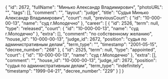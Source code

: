 {
    "id": 2672,
    "fullName": "Минько Александр Владимирович",
    "photoURL": "",
    "tags": [],
    "comment": "",
    "layout": "judge",
    "title": "Судья Минько Александр Владимирович",
    "court": null,
    "previousCourt": {
        "id": "10-000-00-13",
        "name": "суд г.Молодечно"
    },
    "career": [
        {
            "id": 2526,
            "term": null,
            "type": "released",
            "court": {
                "id": "10-000-00-13",
                "name": "суд г.Молодечно"
            },
            "extra": [],
            "comment": "по собственному желанию",
            "house_id": "10-000-00-13",
            "judge_id": 2672,
            "position": "судья по административным делам",
            "term_type": "",
            "timestamp": "2001-05-15",
            "decree_number": "268"
        },
        {
            "id": 2525,
            "term": null,
            "type": "appointed",
            "court": {
                "id": "10-000-00-13",
                "name": "суд г.Молодечно"
            },
            "extra": [],
            "comment": "",
            "house_id": "10-000-00-13",
            "judge_id": 2672,
            "position": "судья по административным делам",
            "term_type": "indefinitely",
            "timestamp": "1999-04-21",
            "decree_number": "229"
        }
    ]
}
